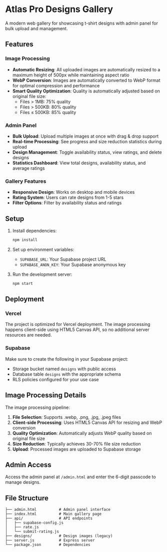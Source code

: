 # Atlas Pro Designs Gallery

A modern web gallery for showcasing t-shirt designs with admin panel for bulk upload and management.

## Features

### Image Processing
- **Automatic Resizing**: All uploaded images are automatically resized to a maximum height of 500px while maintaining aspect ratio
- **WebP Conversion**: Images are automatically converted to WebP format for optimal compression and performance
- **Smart Quality Optimization**: Quality is automatically adjusted based on original file size:
  - Files > 1MB: 75% quality
  - Files > 500KB: 80% quality
  - Files ≤ 500KB: 85% quality

### Admin Panel
- **Bulk Upload**: Upload multiple images at once with drag & drop support
- **Real-time Processing**: See progress and size reduction statistics during upload
- **Design Management**: Toggle availability status, view ratings, and delete designs
- **Statistics Dashboard**: View total designs, availability status, and average ratings

### Gallery Features
- **Responsive Design**: Works on desktop and mobile devices
- **Rating System**: Users can rate designs from 1-5 stars
- **Filter Options**: Filter by availability status and ratings

## Setup

1. Install dependencies:
   ```bash
   npm install
   ```

2. Set up environment variables:
   - `SUPABASE_URL`: Your Supabase project URL
   - `SUPABASE_ANON_KEY`: Your Supabase anonymous key

3. Run the development server:
   ```bash
   npm start
   ```

## Deployment

### Vercel
The project is optimized for Vercel deployment. The image processing happens client-side using HTML5 Canvas API, so no additional server resources are needed.

### Supabase
Make sure to create the following in your Supabase project:
- Storage bucket named `designs` with public access
- Database table `designs` with the appropriate schema
- RLS policies configured for your use case

## Image Processing Details

The image processing pipeline:
1. **File Selection**: Supports .webp, .png, .jpg, .jpeg files
2. **Client-side Processing**: Uses HTML5 Canvas API for resizing and WebP conversion
3. **Quality Optimization**: Automatically adjusts WebP quality based on original file size
4. **Size Reduction**: Typically achieves 30-70% file size reduction
5. **Upload**: Processed images are uploaded to Supabase storage

## Admin Access

Access the admin panel at `/admin.html` and enter the 6-digit passcode to manage designs.

## File Structure

```
├── admin.html          # Admin panel interface
├── index.html          # Main gallery page
├── api/                # API endpoints
│   ├── supabase-config.js
│   ├── rate.js
│   └── submit-rating.js
├── designs/            # Design images (legacy)
├── server.js           # Express server
└── package.json        # Dependencies
``` 